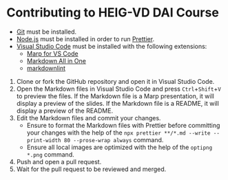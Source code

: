 # Contributing to HEIG-VD DAI Course

- [Git](https://git-scm.com/) must be installed.
- [Node.js](https://nodejs.org/en/) must be installed in order to run
  [Prettier](https://prettier.io/).
- [Visual Studio Code](https://code.visualstudio.com/) must be installed with
  the following extensions:
  - [Marp for VS Code](https://marketplace.visualstudio.com/items?itemName=marp-team.marp-vscode)
  - [Markdown All in One](https://marketplace.visualstudio.com/items?itemName=yzhang.markdown-all-in-one)
  - [markdownlint](https://marketplace.visualstudio.com/items?itemName=DavidAnson.vscode-markdownlint)

1. Clone or fork the GitHub repository and open it in Visual Studio Code.
2. Open the Markdown files in Visual Studio Code and press
   `Ctrl`+`Shift`+`V` to preview the files. If the
   Markdown file is a Marp presentation, it will display a preview of the
   slides. If the Markdown file is a README, it will display a preview of the
   README.
3. Edit the Markdown files and commit your changes.
   - Ensure to format the Markdown files with Prettier before committing your
     changes with the help of the
     `npx prettier **/*.md --write --print-width 80 --prose-wrap always`
     command.
   - Ensure all local images are optimized with the help of the `optipng *.png`
     command.
4. Push and open a pull request.
5. Wait for the pull request to be reviewed and merged.
